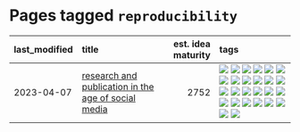 # Pages tagged `reproducibility`

|last_modified|title|est. idea maturity|tags
|:---|:---|---:|:---|
|2023-04-07|[research and publication in the age of social media](../research-and-social.md)|2752|[![](https://img.shields.io/badge/tag-arxiv-957448)](../tags/arxiv.md) [![](https://img.shields.io/badge/tag-citation-936135)](../tags/citation.md) [![](https://img.shields.io/badge/tag-corrections-deeba9)](../tags/corrections.md) [![](https://img.shields.io/badge/tag-credit-c456a9)](../tags/credit.md) [![](https://img.shields.io/badge/tag-curation-d7de4b)](../tags/curation.md) [![](https://img.shields.io/badge/tag-discoverability-e54ba1)](../tags/discoverability.md) [![](https://img.shields.io/badge/tag-discussion-35b163)](../tags/discussion.md) [![](https://img.shields.io/badge/tag-feed-426a5f)](../tags/feed.md) [![](https://img.shields.io/badge/tag-git-e3b2c7)](../tags/git.md) [![](https://img.shields.io/badge/tag-git-e3b2c7)](../tags/git.md) [![](https://img.shields.io/badge/tag-historyofscience-dafbc7)](../tags/historyofscience.md) [![](https://img.shields.io/badge/tag-mastodon-7064e0)](../tags/mastodon.md) [![](https://img.shields.io/badge/tag-openreview-6819c6)](../tags/openreview.md) [![](https://img.shields.io/badge/tag-paperswithcode-11772b)](../tags/paperswithcode.md) [![](https://img.shields.io/badge/tag-platform-5fba1d)](../tags/platform.md) [![](https://img.shields.io/badge/tag-publication-12f6d5)](../tags/publication.md) [![](https://img.shields.io/badge/tag-reproducibility-587798)](../tags/reproducibility.md) [![](https://img.shields.io/badge/tag-research-2c91b4)](../tags/research.md) [![](https://img.shields.io/badge/tag-retractions-d2ea1b)](../tags/retractions.md) [![](https://img.shields.io/badge/tag-search-dce8fa)](../tags/search.md) [![](https://img.shields.io/badge/tag-socialmedia-82f36e)](../tags/socialmedia.md) [![](https://img.shields.io/badge/tag-stackoverflow-ac8815)](../tags/stackoverflow.md) [![](https://img.shields.io/badge/tag-subscription-161a53)](../tags/subscription.md) [![](https://img.shields.io/badge/tag-transparency-e3be61)](../tags/transparency.md) [![](https://img.shields.io/badge/tag-twitter-b3194)](../tags/twitter.md) [![](https://img.shields.io/badge/tag-validation-34720)](../tags/validation.md)|